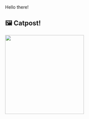 Hello there!



## 🖼️ Catpost!

<sub>
    <img src="https://cdn2.thecatapi.com/images/4g9.gif" height="256">
</sub>

